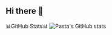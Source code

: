 ## Hi there 👋

📊GitHub Stats📊
![Pasta's GitHub stats](https://github-readme-stats.vercel.app/api?username=anuraghazra&show_icons=true&theme=radical)

<!--
**pastarobber/pastarobber** is a ✨ _special_ ✨ repository because its `README.md` (this file) appears on your GitHub profile.

Here are some ideas to get you started:

- 🔭 I’m currently working on ...
- 🌱 I’m currently learning ...
- 👯 I’m looking to collaborate on ...
- 🤔 I’m looking for help with ...
- 💬 Ask me about ...
- 📫 How to reach me: ...
- 😄 Pronouns: ...
- ⚡ Fun fact: ...
-->
